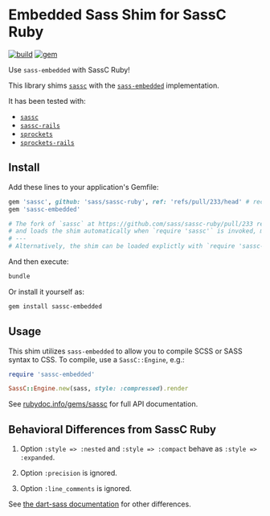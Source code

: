 # Embedded Sass Shim for SassC Ruby

[![build](https://github.com/ntkme/sassc-embedded-shim-ruby/actions/workflows/build.yml/badge.svg)](https://github.com/ntkme/sassc-embedded-shim-ruby/actions/workflows/build.yml)
[![gem](https://badge.fury.io/rb/sassc-embedded.svg)](https://rubygems.org/gems/sassc-embedded)

Use `sass-embedded` with SassC Ruby!

This library shims [`sassc`](https://github.com/sass/sassc-ruby) with the [`sass-embedded`](https://github.com/ntkme/sass-embedded-host-ruby) implementation.

It has been tested with:

- [`sassc`](https://github.com/sass/sassc-ruby)
- [`sassc-rails`](https://github.com/sass/sassc-rails)
- [`sprockets`](https://github.com/rails/sprockets)
- [`sprockets-rails`](https://github.com/rails/sprockets-rails)

## Install

Add these lines to your application's Gemfile:

``` ruby
gem 'sassc', github: 'sass/sassc-ruby', ref: 'refs/pull/233/head' # recommended, see comment below
gem 'sassc-embedded'

# The fork of `sassc` at https://github.com/sass/sassc-ruby/pull/233 removes the libsass extension
# and loads the shim automatically when `require 'sassc'` is invoked, meaning no code changes needed.
# ---
# Alternatively, the shim can be loaded explictly with `require 'sassc-embedded'` in your application.
```

And then execute:

``` sh
bundle
```

Or install it yourself as:

``` sh
gem install sassc-embedded
```

## Usage

This shim utilizes `sass-embedded` to allow you to compile SCSS or SASS syntax to CSS. To compile, use a `SassC::Engine`, e.g.:

``` ruby
require 'sassc-embedded'

SassC::Engine.new(sass, style: :compressed).render
```

See [rubydoc.info/gems/sassc](https://rubydoc.info/gems/sassc) for full API documentation.

## Behavioral Differences from SassC Ruby

1. Option `:style => :nested` and `:style => :compact` behave as `:style => :expanded`.

2. Option `:precision` is ignored.

3. Option `:line_comments` is ignored.

See [the dart-sass documentation](https://github.com/sass/dart-sass#behavioral-differences-from-ruby-sass) for other differences.
